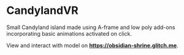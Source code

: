 CandylandVR
=================

Small Candyland island made using A-frame and low poly add-ons incorporating basic animations activated on click.

View and interact with model on **https://obsidian-shrine.glitch.me**.
